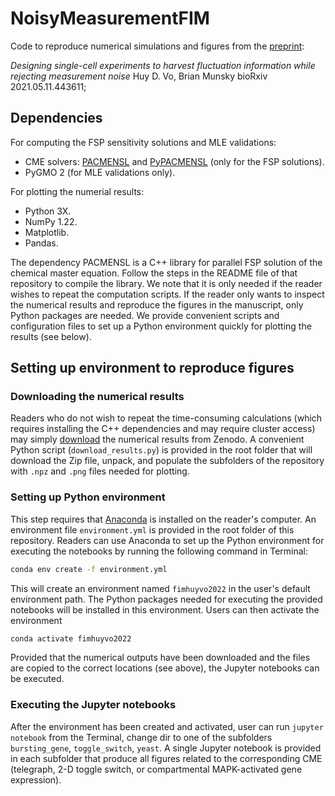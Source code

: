 # NoisyMeasurementFIM
Code to reproduce numerical simulations and figures from the [preprint](https://doi.org/10.1101/2021.05.11.443611):

_Designing single-cell experiments to harvest fluctuation information while rejecting measurement noise_
Huy D. Vo, Brian Munsky
bioRxiv 2021.05.11.443611;

## Dependencies
For computing the FSP sensitivity solutions and MLE validations:
- CME solvers: [PACMENSL](https://github.com/voduchuy/pacmensl) and [PyPACMENSL](https://github.com/voduchuy/pypacmensl) (only for the FSP solutions).
- PyGMO 2 (for MLE validations only).

For plotting the numerial results:
- Python 3X.
- NumPy 1.22.
- Matplotlib.
- Pandas.

The dependency PACMENSL is a C++ library for parallel FSP solution of the chemical master equation. Follow the steps in the README file of that repository to compile the library. We note that it is only needed if the reader wishes to repeat the computation scripts. If the reader only wants to inspect the numerical results and reproduce the figures in the manuscript, only Python packages are needed. We provide convenient scripts and configuration files to set up a Python environment quickly for plotting the results (see below).

## Setting up environment to reproduce figures
### Downloading the numerical results
Readers who do not wish to repeat the time-consuming calculations (which requires installing the C++ dependencies and may require cluster access) may simply [download](https://zenodo.org/record/6354728/files/zenodo_upload.zip?download=1) the numerical results from Zenodo. A convenient Python script (`download_results.py`) is provided in the root folder that will download the Zip file, unpack, and populate the subfolders of the repository with `.npz` and `.png` files needed for plotting.

### Setting up Python environment
This step requires that [Anaconda](https://www.anaconda.com/) is installed on the reader's computer. An environment file `environment.yml` is provided in the root folder of this repository. Readers can use Anaconda to set up the Python environment for executing the notebooks by running the following command in Terminal:
```zsh
conda env create -f environment.yml
```

This will create an environment named `fimhuyvo2022` in the user's default environment path. The Python packages needed for executing the provided notebooks will be installed in this environment. Users can then activate the environment
```zsh
conda activate fimhuyvo2022
```
Provided that the numerical outputs have been downloaded and the files are copied to the correct locations (see above), the Jupyter notebooks can be executed.

### Executing the Jupyter notebooks
After the environment has been created and activated, user can run `jupyter notebook` from the Terminal, change dir to one of the subfolders `bursting_gene`, `toggle_switch`, `yeast`. A single Jupyter notebook is provided in each subfolder that produce all figures related to the corresponding CME (telegraph, 2-D toggle switch, or compartmental MAPK-activated gene expression). 


